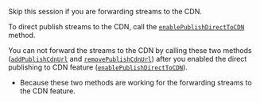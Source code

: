 <div class = 'mk-hint'>

Skip this session if you are forwarding streams to the CDN.
</div>

To direct publish streams to the CDN, call the [`enablePublishDirectToCDN`](@enablePublishDirectToCDN) method.

<div class = 'mk-warning'>

You can not forward the streams to the CDN by calling these two methods ([`addPublishCdnUrl`](@addPublishCdnUrl) and [`removePublishCdnUrl`](@removePublishCdnUrl)) after you enabled the direct publishing to CDN feature ([`enablePublishDirectToCDN`](@enablePublishDirectToCDN)).

- Because these two methods are working for the forwarding streams to the CDN feature.

</div> 







